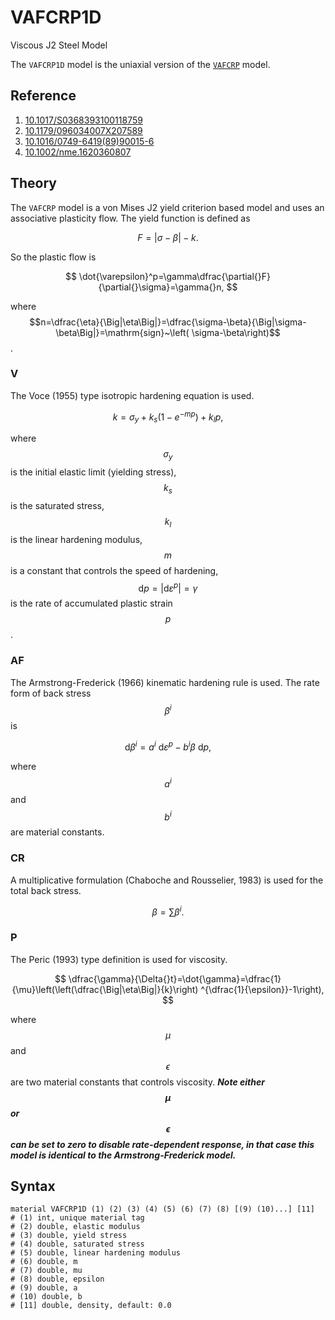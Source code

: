 # VAFCRP1D

Viscous J2 Steel Model

The `VAFCRP1D` model is the uniaxial version of the [`VAFCRP`](../../Material3D/vonMises/VAFCRP.md) model.

## Reference

1. [10.1017/S0368393100118759](https://doi.org/10.1017/S0368393100118759)
2. [10.1179/096034007X207589](https://doi.org/10.1179/096034007X207589)
3. [10.1016/0749-6419(89)90015-6](https://doi.org/10.1016/0749-6419(89)90015-6)
4. [10.1002/nme.1620360807](https://doi.org/10.1002/nme.1620360807)

## Theory

The `VAFCRP` model is a von Mises J2 yield criterion based model and uses an associative plasticity flow. The yield
function is defined as

$$
F=\Big|\sigma-\beta\Big|-k.
$$

So the plastic flow is

$$
\dot{\varepsilon}^p=\gamma\dfrac{\partial{}F}{\partial{}\sigma}=\gamma{}n,
$$

where $$n=\dfrac{\eta}{\Big|\eta\Big|}=\dfrac{\sigma-\beta}{\Big|\sigma-\beta\Big|}=\mathrm{sign}~\left(
\sigma-\beta\right)$$.

### V

The Voce (1955) type isotropic hardening equation is used.

$$
k=\sigma_y+k_s(1-e^{-mp})+k_lp,
$$

where $$\sigma_y$$ is the initial elastic limit (yielding stress), $$k_s$$ is the saturated stress, $$k_l$$ is the
linear hardening modulus, $$m$$ is a constant that controls the speed of hardening,
$$\mathrm{d}p=\Big|\mathrm{d}\varepsilon^p\Big|=\gamma$$ is the rate of accumulated plastic strain $$p$$.

### AF

The Armstrong-Frederick (1966) kinematic hardening rule is used. The rate form of back stress $$\beta^i$$ is

$$
\mathrm{d}\beta^i=a^i~\mathrm{d}\varepsilon^p-b^i\beta~\mathrm{d}p,
$$

where $$a^i$$ and $$b^i$$ are material constants.

### CR

A multiplicative formulation (Chaboche and Rousselier, 1983) is used for the total back stress.

$$
\beta=\sum\beta^i.
$$

### P

The Peric (1993) type definition is used for viscosity.

$$
\dfrac{\gamma}{\Delta{}t}=\dot{\gamma}=\dfrac{1}{\mu}\left(\left(\dfrac{\Big|\eta\Big|}{k}\right)
^{\dfrac{1}{\epsilon}}-1\right),
$$

where $$\mu$$ and $$\epsilon$$ are two material constants that controls viscosity. ***Note either $$\mu$$ or
$$\epsilon$$ can be set to zero to disable rate-dependent response, in that case this model is identical to the
Armstrong-Frederick model.***

## Syntax

```
material VAFCRP1D (1) (2) (3) (4) (5) (6) (7) (8) [(9) (10)...] [11]
# (1) int, unique material tag
# (2) double, elastic modulus
# (3) double, yield stress
# (4) double, saturated stress
# (5) double, linear hardening modulus
# (6) double, m
# (7) double, mu
# (8) double, epsilon
# (9) double, a
# (10) double, b
# [11] double, density, default: 0.0
```
